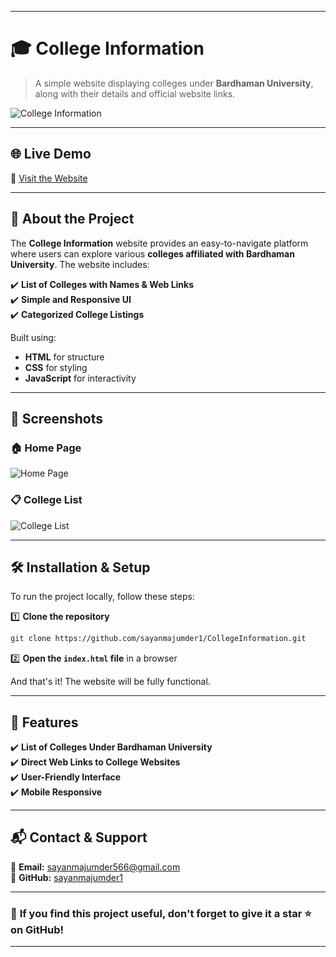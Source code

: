 
---

# 🎓 **College Information**  

> A simple website displaying colleges under **Bardhaman University**, along with their details and official website links.  

![College Information](https://raw.githubusercontent.com/sayanmajumder1/CollegeInformation/main/Cp.jpg)  

---

## 🌐 **Live Demo**  
🔗 [Visit the Website](https://sayanmajumder1.github.io/CollegeInformation/)  

---

## 📖 **About the Project**  

The **College Information** website provides an easy-to-navigate platform where users can explore various **colleges affiliated with Bardhaman University**. The website includes:  

✔️ **List of Colleges with Names & Web Links**  
✔️ **Simple and Responsive UI**  
✔️ **Categorized College Listings**  

Built using:  

- **HTML** for structure  
- **CSS** for styling  
- **JavaScript** for interactivity  

---

## 📸 **Screenshots**  

### 🏠 Home Page  
![Home Page](https://raw.githubusercontent.com/sayanmajumder1/CollegeInformation/main/Cp.jpg)  

### 📋 College List  
![College List](https://raw.githubusercontent.com/sayanmajumder1/CollegeInformation/main/Cp.jpg)  

---

## 🛠️ **Installation & Setup**  

To run the project locally, follow these steps:  

1️⃣ **Clone the repository**  
```bash
git clone https://github.com/sayanmajumder1/CollegeInformation.git
```  

2️⃣ **Open the `index.html` file** in a browser  

And that's it! The website will be fully functional.  

---

## 🚀 **Features**  

✔️ **List of Colleges Under Bardhaman University**  
✔️ **Direct Web Links to College Websites**  
✔️ **User-Friendly Interface**  
✔️ **Mobile Responsive**  

---

## 📬 **Contact & Support**  

📧 **Email:** sayanmajumder566@gmail.com  
🔗 **GitHub:** [sayanmajumder1](https://github.com/sayanmajumder1)  

---

### 🌟 **If you find this project useful, don't forget to give it a star ⭐ on GitHub!**  

---


